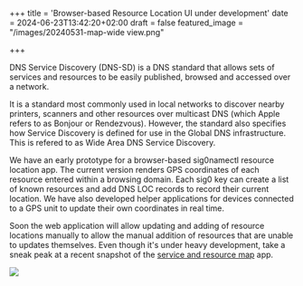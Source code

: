 +++
title = 'Browser-based Resource Location UI under development'
date = 2024-06-23T13:42:20+02:00
draft = false
featured_image = "/images/20240531-map-wide view.png"

+++

DNS Service Discovery (DNS-SD) is a DNS standard that allows sets of services and resources to be easily published, browsed and accessed over a network.

It is a standard most commonly used in local networks to discover nearby printers, scanners and other resources over multicast DNS (which Apple refers to as Bonjour or Rendezvous). However, the standard also specifies how Service Discovery is defined for use in the Global DNS infrastructure. This is refered to as Wide Area DNS Service Discovery.

We have an early prototype for a browser-based sig0namectl  resource location app. The current version renders GPS coordinates of each resource entered within a browsing domain. Each sig0 key can create a list of known resources and add DNS LOC records to record their current location. We have also developed helper applications for devices connected to a GPS unit to update their own coordinates in real time.

Soon the web application will allow updating and adding of resource locations manually to allow the manual addition of resources that are unable to updates themselves. Even though it's under heavy development, take a sneak peak at a recent snapshot of the [service and resource map](https://sig0namectl.networkcommons.org/map.html) app.

<img class="special-img-class" src="/images/20240531-map-close view.png" />
